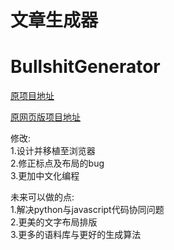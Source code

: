 # 文章生成器
# BullshitGenerator

[原项目地址](https://github.com/menzi11/BullshitGenerator)

[原网页版项目地址](https://suulnnka.github.io/BullshitGenerator/index.html)

修改:  
1.设计并移植至浏览器  
2.修正标点及布局的bug  
3.更加中文化编程  

未来可以做的点:  
1.解决python与javascript代码协同问题  
2.更美的文字布局排版  
3.更多的语料库与更好的生成算法  
